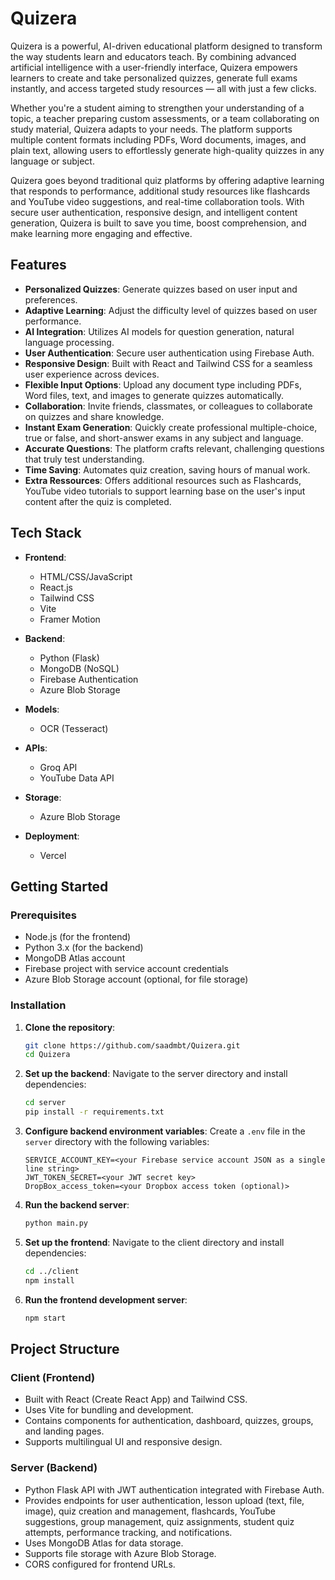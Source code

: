 # Quizera

Quizera is a powerful, AI-driven educational platform designed to transform the way students learn and educators teach. By combining advanced artificial intelligence with a user-friendly interface, Quizera empowers learners to create and take personalized quizzes, generate full exams instantly, and access targeted study resources — all with just a few clicks.

Whether you're a student aiming to strengthen your understanding of a topic, a teacher preparing custom assessments, or a team collaborating on study material, Quizera adapts to your needs. The platform supports multiple content formats including PDFs, Word documents, images, and plain text, allowing users to effortlessly generate high-quality quizzes in any language or subject.

Quizera goes beyond traditional quiz platforms by offering adaptive learning that responds to performance, additional study resources like flashcards and YouTube video suggestions, and real-time collaboration tools. With secure user authentication, responsive design, and intelligent content generation, Quizera is built to save you time, boost comprehension, and make learning more engaging and effective. 

## Features

- **Personalized Quizzes**: Generate quizzes based on user input and preferences.
- **Adaptive Learning**: Adjust the difficulty level of quizzes based on user performance.
- **AI Integration**: Utilizes AI models for question generation, natural language processing.
- **User Authentication**: Secure user authentication using Firebase Auth.
- **Responsive Design**: Built with React and Tailwind CSS for a seamless user experience across devices.
- **Flexible Input Options**: Upload any document type including PDFs, Word files, text, and images to generate quizzes automatically.
- **Collaboration**: Invite friends, classmates, or colleagues to collaborate on quizzes and share knowledge.
- **Instant Exam Generation**: Quickly create professional multiple-choice, true or false, and short-answer exams in any subject and language.
- **Accurate Questions**: The platform crafts relevant, challenging questions that truly test understanding.
- **Time Saving**: Automates quiz creation, saving hours of manual work.
- **Extra Ressources**: Offers additional resources such as Flashcards, YouTube video tutorials to support learning base on the user's input content after the quiz is completed.


## Tech Stack

- **Frontend**: 
  - HTML/CSS/JavaScript
  - React.js 
  - Tailwind CSS
  - Vite
  - Framer Motion

- **Backend**: 
  - Python (Flask)
  - MongoDB (NoSQL)
  - Firebase Authentication
  - Azure Blob Storage

- **Models**: 
  - OCR (Tesseract)


- **APIs**: 
  - Groq API 
  - YouTube Data API

- **Storage**: 
  - Azure Blob Storage

- **Deployment**: 
  - Vercel

## Getting Started

### Prerequisites

- Node.js (for the frontend)
- Python 3.x (for the backend)
- MongoDB Atlas account
- Firebase project with service account credentials
- Azure Blob Storage account (optional, for file storage)

### Installation

1. **Clone the repository**:
    ```bash
    git clone https://github.com/saadmbt/Quizera.git
    cd Quizera
    ```

2. **Set up the backend**:
    Navigate to the server directory and install dependencies:
    ```bash
    cd server
    pip install -r requirements.txt
    ```

3. **Configure backend environment variables**:
    Create a `.env` file in the `server` directory with the following variables:
    ```
    SERVICE_ACCOUNT_KEY=<your Firebase service account JSON as a single line string>
    JWT_TOKEN_SECRET=<your JWT secret key>
    DropBox_access_token=<your Dropbox access token (optional)>
    ```

4. **Run the backend server**:
    ```bash
    python main.py
    ```

5. **Set up the frontend**:
    Navigate to the client directory and install dependencies:
    ```bash
    cd ../client
    npm install
    ```

6. **Run the frontend development server**:
    ```bash
    npm start
    ```

## Project Structure

### Client (Frontend)

- Built with React (Create React App) and Tailwind CSS.
- Uses Vite for bundling and development.
- Contains components for authentication, dashboard, quizzes, groups, and landing pages.
- Supports multilingual UI and responsive design.

### Server (Backend)

- Python Flask API with JWT authentication integrated with Firebase Auth.
- Provides endpoints for user authentication, lesson upload (text, file, image), quiz creation and management, flashcards, YouTube suggestions, group management, quiz assignments, student quiz attempts, performance tracking, and notifications.
- Uses MongoDB Atlas for data storage.
- Supports file storage with Azure Blob Storage.
- CORS configured for frontend URLs.

